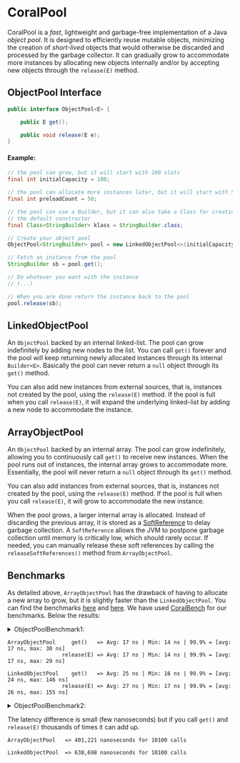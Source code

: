 # CoralPool
CoralPool is a _fast_, lightweight and garbage-free implementation of a Java _object pool_. It is designed to efficiently reuse mutable objects, minimizing the creation of _short-lived_ objects that would otherwise be discarded and processed by the garbage collector. It can gradually grow to accommodate more instances by allocating new objects internally and/or by accepting new objects through the `release(E)` method.

## ObjectPool Interface
```java
public interface ObjectPool<E> {

    public E get();

    public void release(E e);
}
```

#### Example:
```java
// the pool can grow, but it will start with 100 slots
final int initialCapacity = 100;

// the pool can allocate more instances later, but it will start with 50 instances
final int preloadCount = 50;

// the pool can use a Builder, but it can also take a Class for creating instances through
// the default constructor
final Class<StringBuilder> klass = StringBuilder.class;

// Create your object pool
ObjectPool<StringBuilder> pool = new LinkedObjectPool<>(initialCapacity, preloadCount, klass);

// Fetch an instance from the pool
StringBuilder sb = pool.get();

// Do whatever you want with the instance
// (...)

// When you are done return the instance back to the pool
pool.release(sb);
```

## LinkedObjectPool

An `ObjectPool` backed by an internal linked-list. The pool can grow indefinitely by adding new nodes to the list. You can call `get()` forever and the pool will keep returning newly allocated instances through its internal `Builder<E>`. Basically the pool can never return a `null` object through its `get()` method.

You can also add new instances from external sources, that is, instances not created by the pool, using the `release(E)` method.
If the pool is full when you call `release(E)`, it will expand the underlying linked-list by adding a new node to accommodate the instance.

## ArrayObjectPool

An `ObjectPool` backed by an internal array. The pool can grow indefinitely, allowing you to continuously call `get()` to receive new instances. When the pool runs out of instances, the internal array grows to accommodate more. Essentially, the pool will never return a `null` object through its `get()` method.

You can also add instances from external sources, that is, instances not created by the pool, using the `release(E)` method. If the pool is full when you call `release(E)`, it will grow to accommodate the new instance.

When the pool grows, a larger internal array is allocated. Instead of discarding the previous array, it is stored as a [SoftReference](https://docs.oracle.com/en/java/javase/23/docs/api/java.base/java/lang/ref/SoftReference.html) to delay garbage collection. A `SoftReference` allows the JVM to postpone garbage collection until memory is critically low, which should rarely occur. If needed, you can manually release these soft references by calling the `releaseSoftReferences()` method from `ArrayObjectPool`.

## Benchmarks

As detailed above, `ArrayObjectPool` has the drawback of having to allocate a new array to grow, but it is slightly faster than the `LinkedObjectPool`. You can find the benchmarks [here](https://github.com/coralblocks/CoralPool/blob/main/src/main/java/com/coralblocks/coralpool/bench/ObjectPoolBench1.java) and [here](https://github.com/coralblocks/CoralPool/blob/main/src/main/java/com/coralblocks/coralpool/bench/ObjectPoolBench2.java). We have used [CoralBench](https://www.github.com/coralblocks/CoralBench) for our benchmarks. Below the results:

<details>
  <summary> ObjectPoolBenchmark1:</summary>

<br/>

```
$ java -verbose:gc -XX:+AlwaysPreTouch -Xms4g -Xmx4g -XX:NewSize=512m \
        -XX:MaxNewSize=1024m -cp target/classes:target/coralpool-all.jar \
        com.coralblocks.coralpool.bench.ObjectPoolBench1 1000000 5000000
[0.022s][info][gc] Using G1

type=ArrayObjectPool warmup=1000000 measurements=5000000

GET:
Measurements: 5,000,000 | Warm-Up: 1,000,000 | Iterations: 6,000,000
Avg Time: 17.410 nanos | Min Time: 14.000 nanos | Max Time: 26.294 micros
75% = [avg: 16.000 nanos, max: 18.000 nanos]
90% = [avg: 16.000 nanos, max: 19.000 nanos]
99% = [avg: 17.000 nanos, max: 21.000 nanos]
99.9% = [avg: 17.000 nanos, max: 30.000 nanos]
99.99% = [avg: 17.000 nanos, max: 110.000 nanos]
99.999% = [avg: 17.000 nanos, max: 1.821 micros]

RELEASE:
Measurements: 5,000,000 | Warm-Up: 1,000,000 | Iterations: 6,000,000
Avg Time: 17.410 nanos | Min Time: 14.000 nanos | Max Time: 33.848 micros
75% = [avg: 16.000 nanos, max: 19.000 nanos]
90% = [avg: 16.000 nanos, max: 19.000 nanos]
99% = [avg: 17.000 nanos, max: 21.000 nanos]
99.9% = [avg: 17.000 nanos, max: 29.000 nanos]
99.99% = [avg: 17.000 nanos, max: 78.000 nanos]
99.999% = [avg: 17.000 nanos, max: 1.367 micros]

type=LinkedObjectPool warmup=1000000 measurements=5000000

GET:
Measurements: 5,000,000 | Warm-Up: 1,000,000 | Iterations: 6,000,000
Avg Time: 25.000 nanos | Min Time: 16.000 nanos | Max Time: 22.628 micros
75% = [avg: 24.000 nanos, max: 25.000 nanos]
90% = [avg: 24.000 nanos, max: 25.000 nanos]
99% = [avg: 24.000 nanos, max: 34.000 nanos]
99.9% = [avg: 24.000 nanos, max: 146.000 nanos]
99.99% = [avg: 24.000 nanos, max: 257.000 nanos]
99.999% = [avg: 24.000 nanos, max: 723.000 nanos]

RELEASE:
Measurements: 5,000,000 | Warm-Up: 1,000,000 | Iterations: 6,000,000
Avg Time: 27.020 nanos | Min Time: 17.000 nanos | Max Time: 25.742 micros
75% = [avg: 26.000 nanos, max: 27.000 nanos]
90% = [avg: 26.000 nanos, max: 28.000 nanos]
99% = [avg: 26.000 nanos, max: 29.000 nanos]
99.9% = [avg: 26.000 nanos, max: 155.000 nanos]
99.99% = [avg: 26.000 nanos, max: 267.000 nanos]
99.999% = [avg: 26.000 nanos, max: 737.000 nanos]
```
</details>

```
ArrayObjectPool     get()   => Avg: 17 ns | Min: 14 ns | 99.9% = [avg: 17 ns, max: 30 ns]
                 release(E) => Avg: 17 ns | Min: 14 ns | 99.9% = [avg: 17 ns, max: 29 ns]

LinkedObjectPool    get()   => Avg: 25 ns | Min: 16 ns | 99.9% = [avg: 24 ns, max: 146 ns]
                 release(E) => Avg: 27 ns | Min: 17 ns | 99.9% = [avg: 26 ns, max: 155 ns]
```

<details>
  <summary> ObjectPoolBenchmark2:</summary>

<br/>

```
$ java -verbose:gc -XX:+AlwaysPreTouch -Xms4g -Xmx4g -XX:NewSize=512m \
        -XX:MaxNewSize=1024m -cp target/classes:target/coralpool-all.jar \
        com.coralblocks.coralpool.bench.ObjectPoolBench2 100
[0.024s][info][gc] Using G1

type=ArrayObjectPool initialCapacity=100 preloadCount=50

401,221 nanoseconds for 10100 calls

type=LinkedObjectPool initialCapacity=100 preloadCount=50

638,698 nanoseconds for 10100 calls
```
</details>

The latency difference is small (few nanoseconds) but if you call `get()` and `release(E)` thousands of times it can add up.
```
ArrayObjectPool   => 401,221 nanoseconds for 10100 calls

LinkedObjectPool  => 638,698 nanoseconds for 10100 calls
```
